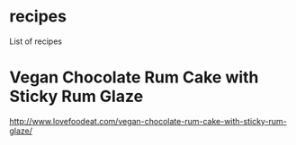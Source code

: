 # recipes
List of recipes

# Vegan Chocolate Rum Cake with Sticky Rum Glaze
http://www.lovefoodeat.com/vegan-chocolate-rum-cake-with-sticky-rum-glaze/
